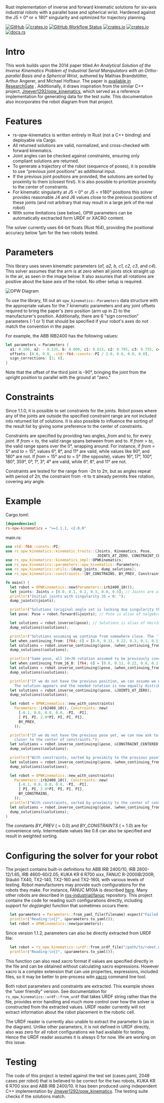 Rust implementation of inverse and forward kinematic solutions for six-axis industrial robots with a parallel base
and spherical wrist. Hardened against the J5 = 0&deg; or &plusmn; 180&deg; singularity and optimized for trajectory
planning.

[![GitHub](https://img.shields.io/badge/GitHub-777777)](https://github.com/bourumir-wyngs/rs-opw-kinematics)
[![crates.io](https://img.shields.io/crates/v/rs-opw-kinematics.svg)](https://crates.io/crates/rs-opw-kinematics)
[![GitHub Workflow Status](https://img.shields.io/github/actions/workflow/status/bourumir-wyngs/rs-opw-kinematics/rust.yml)](https://github.com/bourumir-wyngs/rs-opw-kinematics/actions)
[![crates.io](https://img.shields.io/crates/l/rs-opw-kinematics.svg)](https://crates.io/crates/rs-opw-kinematics)
[![crates.io](https://img.shields.io/crates/d/rs-opw-kinematics.svg)](https://crates.io/crates/rs-opw-kinematics)
[![docs.rs](https://docs.rs/rs-opw-kinematics/badge.svg)](https://docs.rs/rs-opw-kinematics)

# Intro

This work builds upon the 2014 paper titled _An Analytical Solution of the Inverse Kinematics Problem of Industrial
Serial Manipulators with an Ortho-parallel Basis and a Spherical Wrist_, authored by Mathias Brandstötter, Arthur
Angerer, and Michael Hofbaur. The paper is [available in ResearchGate](https://www.researchgate.net/profile/Mathias-Brandstoetter/publication/264212870_An_Analytical_Solution_of_the_Inverse_Kinematics_Problem_of_Industrial_Serial_Manipulators_with_an_Ortho-parallel_Basis_and_a_Spherical_Wrist/links/53d2417e0cf2a7fbb2e98b09/An-Analytical-Solution-of-the-Inverse-Kinematics-Problem-of-Industrial-Serial-Manipulators-with-an-Ortho-parallel-Basis-and-a-Spherical-Wrist.pdf)
. Additionally, it draws inspiration from the similar C++
project, [Jmeyer1292/opw_kinematics](https://github.com/Jmeyer1292/opw_kinematics), which served as a reference implementation for generating data for the test suite.
This documentation also incorporates the robot diagram from that project.

# Features

- rs-opw-kinematics is written entirely in Rust (not a C++ binding) and deployable via Cargo.
- All returned solutions are valid, normalized, and cross-checked with forward kinematics.
- Joint angles can be checked against constraints, ensuring only compliant solutions are returned.
- To generate a trajectory of the robot (sequence of poses), it is possible to use "previous joint positions" as
  additional input.
- If the previous joint positions are provided, the solutions are sorted by proximity to them (closest first).
  It is also possible to prioritize proximity to the center of constraints.
- For kinematic singularity at J5 = 0&deg; or J5 = &plusmn;180&deg; positions this solver provides reasonable J4 and J6
  values close to the previous positions of these joints (and not arbitrary that may result in a large jerk of the real
  robot)
- With some limitations (see below), OPW parameters can be automatically exctracted form URDF or XACRO content.
 
The solver currently uses 64-bit floats (Rust f64), providing the positional accuracy below 1&micro;m for the two 
robots tested.

# Parameters

This library uses seven kinematic parameters (_a1, a2, b, c1, c2, c3_, and _c4_). This solver assumes that the arm is
at zero when all joints stick straight up in the air, as seen in the image below. It also assumes that all
rotations are positive about the base axis of the robot. No other setup is required.

![OPW Diagram](https://bourumir-wyngs.github.io/rs-opw-kinematics/documentation/opw.gif)
<!-- ![OPW Diagram](documentation/opw.gif) -->

To use the library, fill out an `opw_kinematics::Parameters` data structure with the appropriate values for the 7
kinematic parameters and any joint offsets required to bring the paper's zero position (arm up in Z) to the
manufacturer's position. Additionally, there are 6 "sign correction" parameters (-1 or 1) that should be specified if
your robot's axes do not match the convention in the paper.

For example, the ABB IRB2400 has the following values:

```Rust
let parameters = Parameters {
  a1: 0.100, a2: - 0.135, b: 0.000, c1: 0.615, c2: 0.705, c3: 0.755, c4: 0.085,
  offsets: [0.0, 0.0, -std::f64::consts::PI / 2.0, 0.0, 0.0, 0.0],
  sign_corrections: [1; 6],
}
``` 

Note that the offset of the third joint is -90&deg;, bringing the joint from the upright position to parallel with
the ground at "zero."

# Constraints

Since 1.1.0, it is possible to set constraints for the joints. Robot poses where any of the joints are outside
the specified constraint range are not included into returned list of solutions. It is also possible to
influence the sorting of the result list by giving some preference to the center of constraints.

Constraints are specified by providing two angles, _from_ and to, for every _joint_. If _from_ < _to_, the valid range
spans between from and to. If _from_ > _to_, the valid range spans over the 0&deg;, wrapping around. For instance,
if _from_ = 5&deg; and _to_ = 15&deg;, values 6&deg;, 8&deg;, and 11&deg; are valid, while values like 90&deg;, and 
180&deg; are not. If _from_ = 15&deg; and _to_ = 5&deg; (the opposite), values 16&deg;, 17&deg;, 100&deg;, 180&deg;,
359&deg;, 0&deg;, 1&deg;, 3&deg;, 4&deg; are valid, while 6&deg;, 8&deg;, and 11&deg; are not.

Constraints are tested for the range from -2&pi; to 2&pi;, but as angles repeat with period of 2&pi;, the
constraint from -&pi; to &pi; already permits free rotation, covering any angle.

# Example

Cargo.toml:

```toml
[dependencies]
rs-opw-kinematics = ">=1.1.1, <2.0.0" 
```

main.rs:

```Rust
use std::f64::consts::PI;
use rs_opw_kinematics::kinematic_traits::{Joints, Kinematics, Pose, 
                                          JOINTS_AT_ZERO, CONSTRAINT_CENTERED};
use rs_opw_kinematics::kinematics_impl::OPWKinematics;
use rs_opw_kinematics::parameters::opw_kinematics::Parameters;
use rs_opw_kinematics::utils::{dump_joints, dump_solutions};
use rs_opw_kinematics::constraints::{BY_CONSTRAINS, BY_PREV, Constraints};

fn main() {
  let robot = OPWKinematics::new(Parameters::irb2400_10());
  let joints: Joints = [0.0, 0.1, 0.2, 0.3, 0.0, 0.5]; // Joints are alias of [f64; 6]
  println!("Initial joints with singularity J5 = 0: ");
  dump_joints(&joints);

  println!("Solutions (original angle set is lacking due singularity there: ");
  let pose: Pose = robot.forward(&joints); // Pose is alias of nalgebra::Isometry3<f64>

  let solutions = robot.inverse(&pose); // Solutions is alias of Vec<Joints>
  dump_solutions(&solutions);

  println!("Solutions assuming we continue from somewhere close. The 'lost solution' returns");
  let when_continuing_from: [f64; 6] = [0.0, 0.11, 0.22, 0.3, 0.1, 0.5];
  let solutions = robot.inverse_continuing(&pose, &when_continuing_from);
  dump_solutions(&solutions);

  println!("Same pose, all J4+J6 rotation assumed to be previously concentrated on J4 only");
  let when_continuing_from_j6_0: [f64; 6] = [0.0, 0.11, 0.22, 0.8, 0.1, 0.0];
  let solutions = robot.inverse_continuing(&pose, &when_continuing_from_j6_0);
  dump_solutions(&solutions);

  println!("If we do not have the previous position, we can assume we want J4, J6 close to 0.0 \
    The solution appears and the needed rotation is now equally distributed between J4 and J6.");
  let solutions = robot.inverse_continuing(&pose, &JOINTS_AT_ZERO);
  dump_solutions(&solutions);

  let robot = OPWKinematics::new_with_constraints(
    Parameters::irb2400_10(), Constraints::new(
      [-0.1, 0.0, 0.0, 0.0, -PI, -PI],
      [ PI, PI, 2.0*PI, PI, PI, PI],
      BY_PREV,
    ));

  println!("If we do not have the previous pose yet, we can now ask to prefer the pose \
    closer to the center of constraints.");
  let solutions = robot.inverse_continuing(&pose, &CONSTRAINT_CENTERED);
  dump_solutions(&solutions);

  println!("With constraints, sorted by proximity to the previous pose");
  let solutions = robot.inverse_continuing(&pose, &when_continuing_from_j6_0);
  dump_solutions(&solutions);

  let robot = OPWKinematics::new_with_constraints(
    Parameters::irb2400_10(), Constraints::new(
      [-0.1, 0.0, 0.0, 0.0, -PI, -PI],
      [ PI, PI, 2.0*PI, PI, PI, PI],
      BY_CONSTRAINS,
    ));
  println!("With constraints, sorted by proximity to the center of constraints");
  let solutions = robot.inverse_continuing(&pose, &when_continuing_from_j6_0);
  dump_solutions(&solutions);
}
```

The constants _BY_PREV_ ( = 0.0) and _BY_CONSTRAINTS_ ( = 1.0) are for convenience only. Intermediate values like
0.6 can also be specified and result in weighted sorting.

# Configuring the solver for your robot

The project contains built-in definitions for ABB IRB 2400/10, IRB 2600-12/1.65, IRB 4600-60/2.05; KUKA KR 6 R700 sixx,
FANUC R-2000iB/200R; Stäubli TX40, TX2-140, TX2-160 and TX2-160L with various levels of
testing. Robot manufacturers may provide such configurations for the robots they make.
For instance, FANUC M10IA is
described [here](https://github.com/ros-industrial/fanuc/blob/3ea2842baca3184cc621071b785cbf0c588a4046/fanuc_m10ia_support/config/opw_parameters_m10ia.yaml).
Many other robots are described in [ros-industrial/fanuc](https://github.com/ros-industrial/fanuc) repository.
This project contains the code for reading such configurations directly, including support for *deg(angle)*
function that sometimes occurs there:

```Rust
  let parameters = Parameters::from_yaml_file(filename).expect("Failed to load parameters");
  println!("Reading:\n{}", &parameters.to_yaml());  
  let robot = OPWKinematics::new(parameters);
```

Since version 1.1.2, parameters can also be directly extracted from URDF file:
```Rust
  let robot = rs_opw_kinematics::urdf::from_urdf_file("/path/to/robot.urdf");
  println!("Reading:\n{}", &parameters.to_yaml());
```
This function can also read xacro format if values are specified directly in the file and can be obtained 
without calculating xacro expressions. However xacro is a complex extension that 
can use properties, expressions, included files, so it may be better to pre-process witn 
[xacro](https://daobook.github.io/ros2-docs/xin/Tutorials/URDF/Using-Xacro-to-Clean-Up-a-URDF-File.html)
command line tool.

Both robot parameters and constraints are extracted. This example shows the "user friendly" version. See 
documentation for ```rs_opw_kinematics::urdf::from_urdf``` that takes URDF string rather than the file,
provides error handling and much more control over how the solver is constructed from the extracted values.
URDF reader currently will not extract information about the robot placement in the robotic cell.

The URDF reader is currently also unable to extract the parameter b (as in the diagram). Unlike other parameters,
it is not defined in URDF directly, also was zero for all robot configurations we had available for testing. 
Hence the URDF reader assumes it is always 0 for now. We are working on this issue.

# Testing

The code of this project is tested against the test set (cases.yaml, 2048 cases per robot) that is
believed to be correct for the two robots, KUKA KR 6 R700 sixx and ABB IRB 2400/10. It has been produced
using independent C++ implementation by [Jmeyer1292/opw_kinematics](https://github.com/Jmeyer1292/opw_kinematics). The
testing suite checks if the solutions
match.



